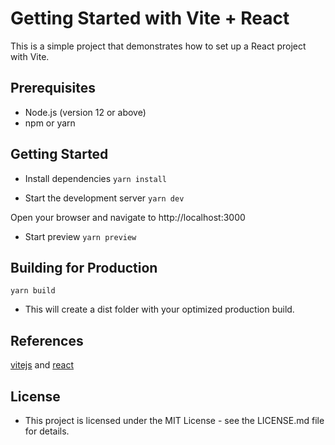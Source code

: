 # Getting Started with Vite + React

This is a simple project that demonstrates how to set up a React project with Vite. 

## Prerequisites
- Node.js (version 12 or above)
- npm or yarn


## Getting Started 
- Install dependencies
`yarn install`

- Start the development server
`yarn dev`

Open your browser and navigate to http://localhost:3000

- Start preview
 `yarn preview`

## Building for Production 
`yarn build`
- This will create a dist folder with your optimized production build.

## References
[vitejs](https://vitejs.dev/) and [react](https://reactjs.org/)

## License
- This project is licensed under the MIT License - see the LICENSE.md file for details.
